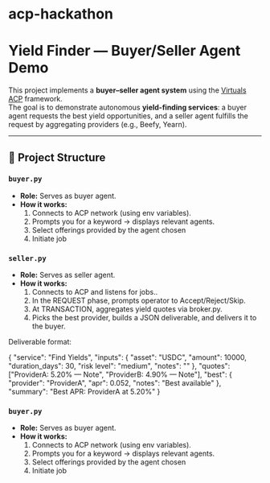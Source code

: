 # acp-hackathon
# Yield Finder — Buyer/Seller Agent Demo

This project implements a **buyer–seller agent system** using the [Virtuals ACP](https://virtuals.io) framework.  
The goal is to demonstrate autonomous **yield-finding services**: a buyer agent requests the best yield opportunities, and a seller agent fulfills the request by aggregating providers (e.g., Beefy, Yearn).

---

## 📂 Project Structure

### `buyer.py`
- **Role:** Serves as buyer agent.
- **How it works:**
  1. Connects to ACP network (using env variables).
  2. Prompts you for a keyword → displays relevant agents.
  3. Select offerings provided by the agent chosen
  4. Initiate job

### `seller.py`
- **Role:** Serves as seller agent.
- **How it works:**
  1. Connects to ACP and listens for jobs..
  2. In the REQUEST phase, prompts operator to Accept/Reject/Skip.
  3. At TRANSACTION, aggregates yield quotes via broker.py.
  4. Picks the best provider, builds a JSON deliverable, and delivers it to the buyer.
  
Deliverable format:

{
  "service": "Find Yields",
  "inputs": { "asset": "USDC", "amount": 10000, "duration_days": 30, "risk level": "medium", "notes": "" },
  "quotes": ["ProviderA: 5.20% — Note", "ProviderB: 4.90% — Note"],
  "best": { "provider": "ProviderA", "apr": 0.052, "notes": "Best available" },
  "summary": "Best APR: ProviderA at 5.20%"
}

 
### `buyer.py`
- **Role:** Serves as buyer agent.
- **How it works:**
  1. Connects to ACP network (using env variables).
  2. Prompts you for a keyword → displays relevant agents.
  3. Select offerings provided by the agent chosen
  4. Initiate job
